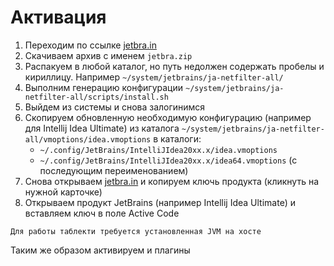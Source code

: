 # Активация

1. Переходим по ссылке [jetbra.in](https://jetbra.in/s)
1. Скачиваем архив с именем `jetbra.zip`
1. Распакуем в любой каталог, но путь недолжен содержать пробелы и кириллицу. Например `~/system/jetbrains/ja-netfilter-all/` 
1. Выполним генерацию конфигурации `~/system/jetbrains/ja-netfilter-all/scripts/install.sh`
1. Выйдем из системы и снова залогинимся
1. Скопируем обновленную необходимую конфигурацию (например для Intellij Idea Ultimate) из каталога
   `~/system/jetbrains/ja-netfilter-all/vmoptions/idea.vmoptions` в каталоги:
   * `~/.config/JetBrains/IntelliJIdea20xx.x/idea.vmoptions`
   * `~/.config/JetBrains/IntelliJIdea20xx.x/idea64.vmoptions` (с последующим переименованием)
1. Снова открываем [jetbra.in](https://jetbra.in/s) и копируем ключь продукта (кликнуть на нужной карточке)
1. Открываем продукт JetBrains (например Intellij Idea Ultimate) и вставляем ключ в поле Active Code

```{warning}
Для работы таблекти требуется установленная JVM на хосте
```
Таким же образом активируем и плагины